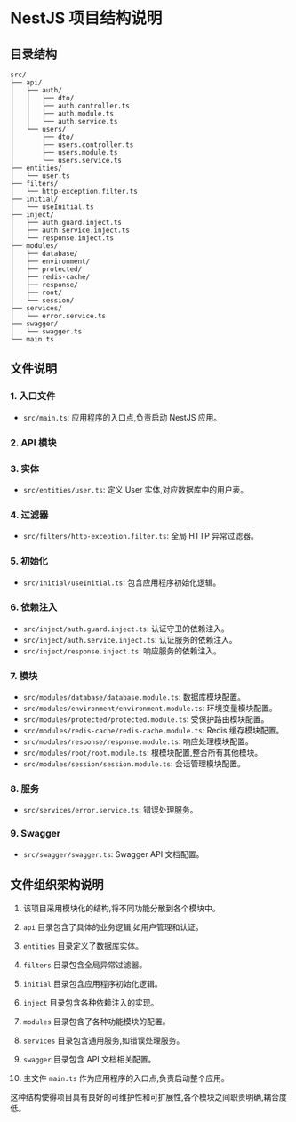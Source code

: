 # NestJS 项目结构说明

## 目录结构

```
src/
├── api/
│   ├── auth/
│   │   ├── dto/
│   │   ├── auth.controller.ts
│   │   ├── auth.module.ts
│   │   └── auth.service.ts
│   └── users/
│       ├── dto/
│       ├── users.controller.ts
│       ├── users.module.ts
│       └── users.service.ts
├── entities/
│   └── user.ts
├── filters/
│   └── http-exception.filter.ts
├── initial/
│   └── useInitial.ts
├── inject/
│   ├── auth.guard.inject.ts
│   ├── auth.service.inject.ts
│   └── response.inject.ts
├── modules/
│   ├── database/
│   ├── environment/
│   ├── protected/
│   ├── redis-cache/
│   ├── response/
│   ├── root/
│   └── session/
├── services/
│   └── error.service.ts
├── swagger/
│   └── swagger.ts
└── main.ts
```

## 文件说明

### 1. 入口文件

- `src/main.ts`: 应用程序的入口点,负责启动 NestJS 应用。

### 2. API 模块

### 3. 实体

- `src/entities/user.ts`: 定义 User 实体,对应数据库中的用户表。

### 4. 过滤器

- `src/filters/http-exception.filter.ts`: 全局 HTTP 异常过滤器。

### 5. 初始化

- `src/initial/useInitial.ts`: 包含应用程序初始化逻辑。

### 6. 依赖注入

- `src/inject/auth.guard.inject.ts`: 认证守卫的依赖注入。
- `src/inject/auth.service.inject.ts`: 认证服务的依赖注入。
- `src/inject/response.inject.ts`: 响应服务的依赖注入。

### 7. 模块

- `src/modules/database/database.module.ts`: 数据库模块配置。
- `src/modules/environment/environment.module.ts`: 环境变量模块配置。
- `src/modules/protected/protected.module.ts`: 受保护路由模块配置。
- `src/modules/redis-cache/redis-cache.module.ts`: Redis 缓存模块配置。
- `src/modules/response/response.module.ts`: 响应处理模块配置。
- `src/modules/root/root.module.ts`: 根模块配置,整合所有其他模块。
- `src/modules/session/session.module.ts`: 会话管理模块配置。

### 8. 服务

- `src/services/error.service.ts`: 错误处理服务。

### 9. Swagger

- `src/swagger/swagger.ts`: Swagger API 文档配置。

## 文件组织架构说明

1. 该项目采用模块化的结构,将不同功能分散到各个模块中。

2. `api` 目录包含了具体的业务逻辑,如用户管理和认证。

3. `entities` 目录定义了数据库实体。

4. `filters` 目录包含全局异常过滤器。

5. `initial` 目录包含应用程序初始化逻辑。

6. `inject` 目录包含各种依赖注入的实现。

7. `modules` 目录包含了各种功能模块的配置。

8. `services` 目录包含通用服务,如错误处理服务。

9. `swagger` 目录包含 API 文档相关配置。

10. 主文件 `main.ts` 作为应用程序的入口点,负责启动整个应用。

这种结构使得项目具有良好的可维护性和可扩展性,各个模块之间职责明确,耦合度低。